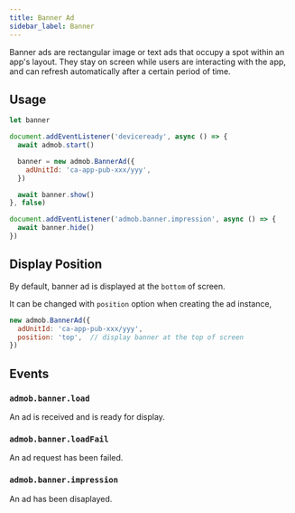 ```yaml
---
title: Banner Ad
sidebar_label: Banner
---
```


Banner ads are rectangular image or text ads that occupy a spot within an app's layout. They stay on screen while users are interacting with the app, and can refresh automatically after a certain period of time.

## Usage

```js
let banner

document.addEventListener('deviceready', async () => {
  await admob.start()

  banner = new admob.BannerAd({
    adUnitId: 'ca-app-pub-xxx/yyy',
  })

  await banner.show()
}, false)

document.addEventListener('admob.banner.impression', async () => {
  await banner.hide()
})
```

## Display Position

By default, banner ad is displayed at the `bottom` of screen.

It can be changed with `position` option when creating the ad instance,

```js {3}
new admob.BannerAd({
  adUnitId: 'ca-app-pub-xxx/yyy',
  position: 'top',  // display banner at the top of screen
})
```

## Events

### `admob.banner.load`

An ad is received and is ready for display.

### `admob.banner.loadFail`

An ad request has been failed.

### `admob.banner.impression`

An ad has been disaplayed.
